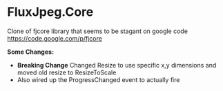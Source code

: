 FluxJpeg.Core
=============

Clone of fjcore library that seems to be stagant on google code
https://code.google.com/p/fjcore

**Some Changes:**

* **Breaking Change** Changed Resize to use specific x,y dimensions and moved old resize to ResizeToScale
* Also wired up the ProgressChanged event to actually fire
